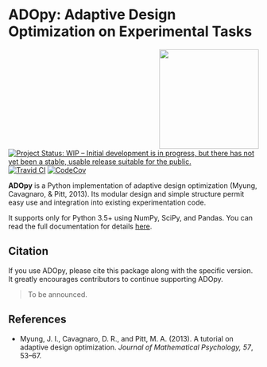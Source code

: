 # ADOpy: Adaptive Design Optimization on Experimental Tasks

<img src="https://adopy.github.io/logo/adopy-logo.svg" align="right" width="200px">

[![Project Status: WIP – Initial development is in progress, but there has not yet been a stable, usable release suitable for the public.](https://www.repostatus.org/badges/latest/wip.svg)](https://www.repostatus.org/#wip)
[![Travid CI](https://travis-ci.com/adopy/adopy.svg?token=gbyEQoyAYgexeSRwBwj6&branch=master)](https://travis-ci.com/adopy/adopy)
[![CodeCov](https://codecov.io/gh/adopy/adopy/branch/master/graph/badge.svg?token=jFnJgnVV1k)](https://codecov.io/gh/adopy/adopy)

**ADOpy** is a Python implementation of adaptive design optimization (Myung, Cavagnaro, & Pitt, 2013).
Its modular design and simple structure permit easy use and integration into existing experimentation code.

It supports only for Python 3.5+ using NumPy, SciPy, and Pandas.
You can read the full documentation for details [here](https://adopy.org).

## Citation

If you use ADOpy, please cite this package along with the specific version.
It greatly encourages contributors to continue supporting ADOpy.

> To be announced.

## References

- Myung, J. I., Cavagnaro, D. R., and Pitt, M. A. (2013).
  A tutorial on adaptive design optimization.
  *Journal of Mathematical Psychology, 57*, 53–67.
